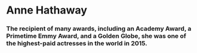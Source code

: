 # Anne Hathaway

### The recipient of many awards, including an Academy Award, a Primetime Emmy Award, and a Golden Globe, she was one of the highest-paid actresses in the world in 2015.
